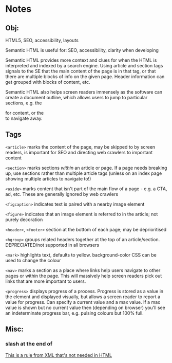 # Notes

## Obj:

HTML5, SEO, accessibility, layouts

Semantic HTML is useful for: SEO, accessibility, clarity when developing

Semantic HTML provides more context and clues for when the HTML is interpreted and indexed by a search engine. Using article and section tags signals to the SE that the main content of the page is in that tag, or that there are multiple blocks of info on the given page. Header information can get grouped with blocks of content, etc.

Semantic HTML also helps screen readers immensely as the software can create a document outline, which allows users to jump to particular sections, e.g. the <article> for content, or the <nav> to navigate away.

## Tags
`<article>`
 marks the content of the page, may be skipped to by screen readers, is important for SEO and directing web crawlers to important content

`<section>` marks sections _within_ an article or page. If a page needs breaking up, use sections rather than multiple article tags (unless on an index page showing multiple articles to navigate to!)

`<aside>`
  marks content that isn't part of the main flow of a page - e.g. a CTA, ad, etc. These are generally ignored by web crawlers

`<figcaption>`
  indicates text is paired with a nearby image element

`<figure>`
  indicates that an image element is referred to in the article; not purely decoration

`<header>`, `<footer>` section at the bottom of each page; may be deprioritised

`<hgroup>` groups related headers together at the top of an article/section. DEPRECIATED/not supported in all browsers

`<mark>` highlights text, defaults to yellow. background-color CSS can be used to change the colour

`<nav>` marks a section as a place where links help users navigate to other pages or within the page. This will massively help screen readers pick out links that are more important to users.

`<progress>` displays progress of a process. Progress is stored as a value in the element and displayed visually, but allows a screen reader to report a value for progress. Can specify a current value and a max value. If a max value is shown but no current value then (depending on browser) you'll see an indeterminate progress bar, e.g. pulsing colours but 100% full.


## Misc:

### slash at the end of <meta charset="utf-8"/>

[This is a rule from XML that's not needed in HTML](https://superuser.com/questions/1048013/why-some-metatags-have-in-the-end-and-some-dont)
